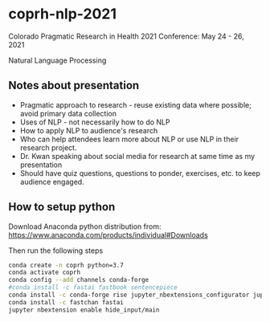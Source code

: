 # coprh-nlp-2021
Colorado Pragmatic Research in Health 2021 Conference: May 24 - 26, 2021

Natural Language Processing

## Notes about presentation

* Pragmatic approach to research - reuse existing data where possible; avoid primary data collection
* Uses of NLP - not necessarily how to do NLP
* How to apply NLP to audience's research
* Who can help attendees learn more about NLP or use NLP in their research project.
* Dr. Kwan speaking about social media for research at same time as my presentation
* Should have quiz questions, questions to ponder, exercises, etc. to keep audience engaged.
## How to setup python

Download Anaconda python distribution from: https://www.anaconda.com/products/individual#Downloads

Then run the following steps

```bash
conda create -n coprh python=3.7
conda activate coprh
conda config --add channels conda-forge
#conda install -c fastai fastbook sentencepiece
conda install -c conda-forge rise jupyter_nbextensions_configurator jupytext jupyterlab
conda install -c fastchan fastai
jupyter nbextension enable hide_input/main
```

